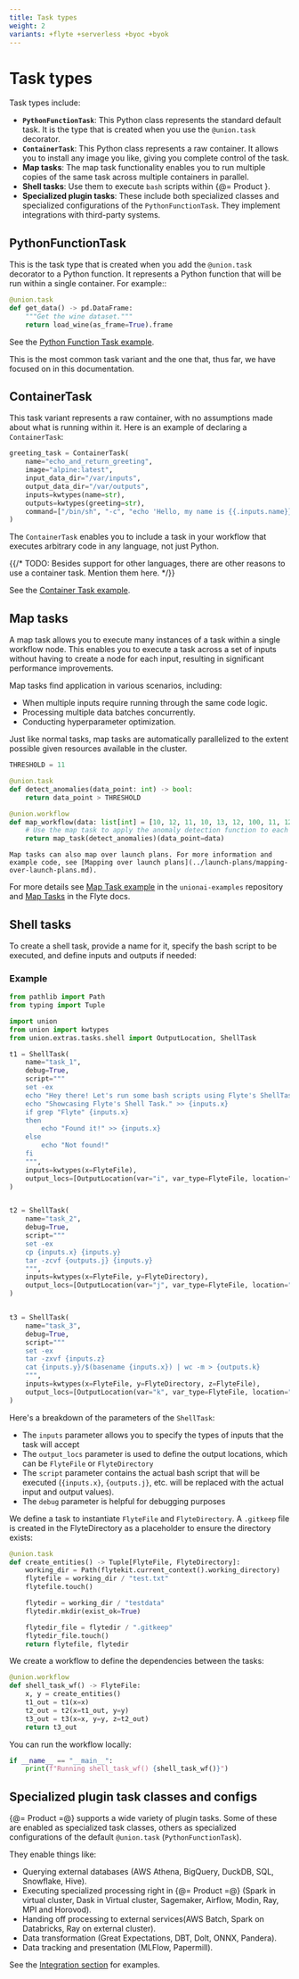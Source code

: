 ```yaml
---
title: Task types
weight: 2
variants: +flyte +serverless +byoc +byok
---
```


# Task types

Task types include:

* **`PythonFunctionTask`**: This Python class represents the standard default task.
It is the type that is created when you use the `@union.task` decorator.
* **`ContainerTask`**: This Python class represents a raw container.
It allows you to install any image you like, giving you complete control of the task.
* **Map tasks**: The map task functionality enables you to run multiple copies of the same task across multiple containers in parallel.
* **Shell tasks**: Use them to execute `bash` scripts within {@= Product }.
* **Specialized plugin tasks**: These include both specialized classes and specialized configurations of the `PythonFunctionTask`.
They implement integrations with third-party systems.

## PythonFunctionTask

This is the task type that is created when you add the `@union.task` decorator to a Python function.
It represents a Python function that will be run within a single container. For example::

```python
@union.task
def get_data() -> pd.DataFrame:
    """Get the wine dataset."""
    return load_wine(as_frame=True).frame

```


See the [Python Function Task example](https://github.com/unionai-oss/union-cloud-docs-examples/tree/main/python_function_task).

This is the most common task variant and the one that, thus far, we have focused on in this documentation.

## ContainerTask

This task variant represents a raw container, with no assumptions made about what is running within it.
Here is an example of declaring a `ContainerTask`:

```python
greeting_task = ContainerTask(
    name="echo_and_return_greeting",
    image="alpine:latest",
    input_data_dir="/var/inputs",
    output_data_dir="/var/outputs",
    inputs=kwtypes(name=str),
    outputs=kwtypes(greeting=str),
    command=["/bin/sh", "-c", "echo 'Hello, my name is {{.inputs.name}}.' | tee -a /var/outputs/greeting"],
)

```


The `ContainerTask` enables you to include a task in your workflow that executes arbitrary code in any language, not just Python.

{{/* TODO: Besides support for other languages, there are other reasons to use a container task. Mention them here. */}}

See the [Container Task example](https://github.com/unionai-oss/union-cloud-docs-examples/tree/main/container_task).

## Map tasks

A map task allows you to execute many instances of a task within a single workflow node.
This enables you to execute a task across a set of inputs without having to create a node for each input, resulting in significant performance improvements.

Map tasks find application in various scenarios, including:

* When multiple inputs require running through the same code logic.
* Processing multiple data batches concurrently.
* Conducting hyperparameter optimization.

Just like normal tasks, map tasks are automatically parallelized to the extent possible given resources available in the cluster.

```python
THRESHOLD = 11

@union.task
def detect_anomalies(data_point: int) -> bool:
    return data_point > THRESHOLD

@union.workflow
def map_workflow(data: list[int] = [10, 12, 11, 10, 13, 12, 100, 11, 12, 10]) -> list[bool]:
    # Use the map task to apply the anomaly detection function to each data point
    return map_task(detect_anomalies)(data_point=data)

```


```--note--
Map tasks can also map over launch plans. For more information and example code, see [Mapping over launch plans](../launch-plans/mapping-over-launch-plans.md).
```

For more details see [Map Task example](https://github.com/unionai-oss/union-cloud-docs-examples/tree/main/map_task) in the `unionai-examples` repository and [Map Tasks](https://docs.flyte.org/en/latest/user_guide/advanced_composition/map_tasks.html#map-task) in the Flyte docs.

## Shell tasks

To create a shell task, provide a name for it, specify the bash script to be executed, and define inputs and outputs if needed:

### Example
```python
from pathlib import Path
from typing import Tuple

import union
from union import kwtypes
from union.extras.tasks.shell import OutputLocation, ShellTask

t1 = ShellTask(
    name="task_1",
    debug=True,
    script="""
    set -ex
    echo "Hey there! Let's run some bash scripts using Flyte's ShellTask."
    echo "Showcasing Flyte's Shell Task." >> {inputs.x}
    if grep "Flyte" {inputs.x}
    then
        echo "Found it!" >> {inputs.x}
    else
        echo "Not found!"
    fi
    """,
    inputs=kwtypes(x=FlyteFile),
    output_locs=[OutputLocation(var="i", var_type=FlyteFile, location="{inputs.x}")],
)


t2 = ShellTask(
    name="task_2",
    debug=True,
    script="""
    set -ex
    cp {inputs.x} {inputs.y}
    tar -zcvf {outputs.j} {inputs.y}
    """,
    inputs=kwtypes(x=FlyteFile, y=FlyteDirectory),
    output_locs=[OutputLocation(var="j", var_type=FlyteFile, location="{inputs.y}.tar.gz")],
)


t3 = ShellTask(
    name="task_3",
    debug=True,
    script="""
    set -ex
    tar -zxvf {inputs.z}
    cat {inputs.y}/$(basename {inputs.x}) | wc -m > {outputs.k}
    """,
    inputs=kwtypes(x=FlyteFile, y=FlyteDirectory, z=FlyteFile),
    output_locs=[OutputLocation(var="k", var_type=FlyteFile, location="output.txt")],
)
```
Here's a breakdown of the parameters of the `ShellTask`:

- The `inputs` parameter allows you to specify the types of inputs that the task will accept
- The `output_locs` parameter is used to define the output locations, which can be `FlyteFile` or `FlyteDirectory`
- The `script` parameter contains the actual bash script that will be executed
  (`{inputs.x}`, `{outputs.j}`, etc. will be replaced with the actual input and output values).
- The `debug` parameter is helpful for debugging purposes

We define a task to instantiate `FlyteFile` and `FlyteDirectory`.
A `.gitkeep` file is created in the FlyteDirectory as a placeholder to ensure the directory exists:

```python
@union.task
def create_entities() -> Tuple[FlyteFile, FlyteDirectory]:
    working_dir = Path(flytekit.current_context().working_directory)
    flytefile = working_dir / "test.txt"
    flytefile.touch()

    flytedir = working_dir / "testdata"
    flytedir.mkdir(exist_ok=True)

    flytedir_file = flytedir / ".gitkeep"
    flytedir_file.touch()
    return flytefile, flytedir
```
We create a workflow to define the dependencies between the tasks:

```python
@union.workflow
def shell_task_wf() -> FlyteFile:
    x, y = create_entities()
    t1_out = t1(x=x)
    t2_out = t2(x=t1_out, y=y)
    t3_out = t3(x=x, y=y, z=t2_out)
    return t3_out
```
You can run the workflow locally:
```python
if __name__ == "__main__":
    print(f"Running shell_task_wf() {shell_task_wf()}")
```


## Specialized plugin task classes and configs

{@= Product =@} supports a wide variety of plugin tasks.
Some of these are enabled as specialized task classes, others as specialized configurations of the default `@union.task` (`PythonFunctionTask`).

They enable things like:

* Querying external databases (AWS Athena, BigQuery, DuckDB, SQL, Snowflake, Hive).
* Executing specialized processing right in {@= Product =@} (Spark in virtual cluster, Dask in Virtual cluster, Sagemaker, Airflow, Modin, Ray, MPI and Horovod).
* Handing off processing to external services(AWS Batch, Spark on Databricks, Ray on external cluster).
* Data transformation (Great Expectations, DBT, Dolt, ONNX, Pandera).
* Data tracking and presentation  (MLFlow, Papermill).

See the [Integration section](https://docs.flyte.org/en/latest/flytesnacks/integrations.html) for examples.


<!-- INCORPORATE THE FOLLOWING ABOVE WHERE NECESSARY

## @union.task parameters

`task_config`: This argument provides configuration for a specific task types. Please refer to the plugins documentation for the right object to use.
It is impossible to define the unit of execution of a task in the same
way for all tasks. Hence, Flyte allows for different task types in the
system. Flyte has a set of defined, battle-tested task types. It allows
for a flexible model to
`define new types <cookbook:plugins_extend>`{.interpreted-text
role="std:ref"}.
Flyte offers numerous plugins for tasks, including backend plugins like Athena.
Flyte exposes an extensible model to express tasks in an
execution-independent language. It contains first-class task plugins
(for example:
[Papermill](https://github.com/flyteorg/flytekit/blob/master/plugins/flytekit-papermill/flytekitplugins/papermill/task.py),
[Great
Expectations](https://github.com/flyteorg/flytekit/blob/master/plugins/flytekit-greatexpectations/flytekitplugins/great_expectations/task.py),
and `more <integrations>`{.interpreted-text role="ref"}.) that execute
the Flyte tasks. Almost any action can be implemented and introduced
into Flyte as a \"Plugin\", which includes:
- Tasks that run queries on distributed data warehouses like Redshift, Hive, Snowflake, etc.
- Tasks that run executions on compute engines like Spark, Flink, AWS Sagemaker, AWS Batch, Kubernetes pods, jobs, etc.
- Tasks that call web services.
Flyte ships with certain defaults, for example, running a simple Python
function does not need any hosted service. Flyte knows how to execute
these kinds of tasks on Kubernetes. It turns out these are the vast
majority of tasks in machine learning, and Flyte is adept at handling an
enormous scale on Kubernetes. This is achieved by implementing a unique
scheduler on Kubernetes.

-->
